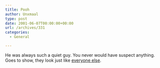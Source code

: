 ```yaml
---
title: Pooh
author: Unxmaal
type: post
date: 2001-06-07T00:00:00+00:00
url: /archives/331
categories:
  - General

---
```

He was always such a quiet guy. You never would have suspect anything. Goes to show, they look just like <A HREF="http://www.geocities.com/colosseum/base/9807/">everyone else</A>.